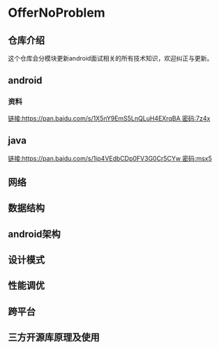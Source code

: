 OfferNoProblem
==============
## 仓库介绍

  这个仓库会分模块更新android面试相关的所有技术知识，欢迎纠正与更新。
## android

### 资料
[链接:https://pan.baidu.com/s/1X5nY9EmS5LnQLuH4EXrqBA  密码:7z4x](android入门资料)
## java
[链接:https://pan.baidu.com/s/1ip4VEdbCDp0FV3G0Cr5CYw  密码:msx5](java四大名著)


## 网络


## 数据结构


## android架构


## 设计模式


## 性能调优


## 跨平台


## 三方开源库原理及使用



